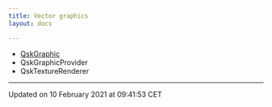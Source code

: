 ```yaml
---
title: Vector graphics
layout: docs

---
```







* [QskGraphic](/docs/classes/classQskGraphic/)
* QskGraphicProvider
* QskTextureRenderer 

-------------------------------

Updated on 10 February 2021 at 09:41:53 CET
